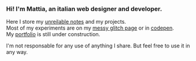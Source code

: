 ### Hi! I'm Mattia, an italian web designer and developer.

Here I store my [unreilable notes](https://github.com/lichfolky/grimoire) and my projects.  
Most of my experiments are on my [messy glitch page](https://glitch.com/@lichfolky) or in [codepen](https://codepen.io/collection/pgyJoe).  
My [portfolio]( https://lichfolky.com/) is still under construction.  


I'm not responsable for any use of anything I share. 
But feel free to use it in any way.

<!--
**lichfolky/lichfolky** is a ✨ _special_ ✨ repository because its `README.md` (this file) appears on your GitHub profile.

Here are some ideas to get you started:

- 🔭 I’m currently working on ...
- 🌱 I’m currently learning ...
- 👯 I’m looking to collaborate on ...
- 🤔 I’m looking for help with ...
- 💬 Ask me about ...
- 📫 How to reach me: ...
- 😄 Pronouns: ...
- ⚡ Fun fact: ...
-->
